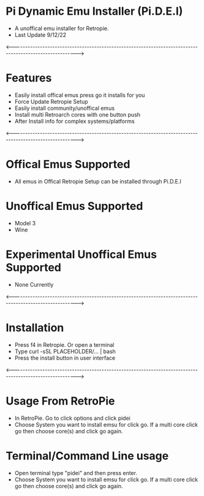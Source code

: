 # Pi Dynamic Emu Installer (Pi.D.E.I)
- A unoffical emu installer for Retropie. 
- Last Update 9/12/22

<-------------------------------------------------------------------------------------------------------->

# Features
- Easily install offical emus press go it installs for you
- Force Update Retropie Setup 
- Easily install community/unoffical emus
- Install multi Retroarch cores with one button push
- After Install info for complex systems/platforms

<-------------------------------------------------------------------------------------------------------->

# Offical Emus Supported 
- All emus in Offical Retropie Setup can be installed through Pi.D.E.I


# Unoffical Emus Supported 
- Model 3
- Wine


# Experimental Unoffical Emus Supported 
- None Currently 

<-------------------------------------------------------------------------------------------------------->

# Installation
- Press f4 in Retropie. Or open a terminal
- Type curl -sSL PLACEHOLDER/... | bash
- Press the install button in user interface

<-------------------------------------------------------------------------------------------------------->

# Usage From RetroPie
- In RetroPie. Go to click options and click pidei
- Choose System you want to install emsu for click go. If a multi core click go then choose core(s) and click go again.


# Terminal/Command  Line usage 
- Open terminal type  "pidei"  and then press enter.
- Choose System you want to install emsu for click go. If a multi core click go then choose core(s) and click go again.

